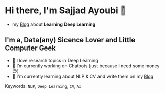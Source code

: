 # Hi there, I'm Sajjad Ayoubi 👋

- my [Blog](https://sajjjadayobi.github.io/blog/) about **Learning Deep Learning**

## I'm a, Data(any) Sicence Lover and Little Computer Geek

- 🔭 I love research topics in Deep Learning
- 🔨 I’m currently working on Chatbots (just because I need some money 😊)
- 🔬 I'm currently learning about NLP & CV and write them on my [Blog](https://sajjjadayobi.github.io/blog/)

Keywords: `NLP`, `Deep Learning`, `CV`, `AI`


